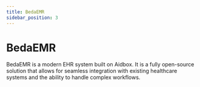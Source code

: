 ```yaml
---
title: BedaEMR
sidebar_position: 3
---
```


# BedaEMR

BedaEMR is a modern EHR system built on Aidbox. It is a fully open-source solution that allows for seamless integration with existing healthcare systems and the ability to handle complex workflows.

